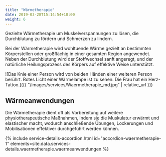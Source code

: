 ```yaml
---
title: "Wärmetherapie"
date: 2019-03-28T15:14:54+10:00
weight: 6
---
```


Gezielte Wärmetherapie um Muskelverspannungen zu lösen, die Durchblutung zu fördern und Schmerzen zu lindern.

Bei der Wärmetherapie wird wohltuende Wärme gezielt an bestimmten Körperstellen oder großflächig in einer gesamten Region angewendet. Neben der Durchblutung wird der Stoffwechsel sanft angeregt, und der natürliche Heilungsprozess des Körpers auf effektive Weise unterstützt.

![Das Knie einer Person wird von beiden Händen einer weiteren Person berührt. Rotes Licht einer Wärmelampe ist zu sehen. Die Frau hat ein Herz-Tattoo.]({{ "/images/services/Waermetherapie_md.jpg" | relative_url }})

## Wärmeanwendungen

Die Wärmetherapie dient oft als Vorbereitung auf weitere physiotherapeutische Maßnahmen, indem sie die Muskulatur erwärmt und elastischer macht, wodurch anschließende Übungen, Lockerungen und Mobilisationen effektiver durchgeführt werden können.

{% include service-details-accordion.html
  id="accordion-waermetherapie-1"
  elements=site.data.services-details.waermetherapie.waermeanwendungen
%}
